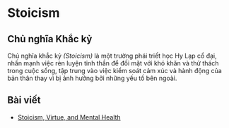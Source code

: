 # Stoicism

## Chủ nghĩa Khắc kỷ

Chủ nghĩa khắc kỷ _(Stoicism)_ là một trường phái triết học Hy Lạp cổ đại, nhấn mạnh việc rèn luyện tinh thần để đối mặt với khó khăn và thử thách trong cuộc sống, tập trung vào việc kiểm soát cảm xúc và hành động của bản thân thay vì bị ảnh hưởng bởi những yếu tố bên ngoài. 

## Bài viết

- [Stoicism, Virtue, and Mental Health](stoicism-virtue-and-mental-health.md)